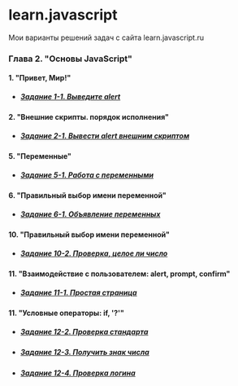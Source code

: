 # learn.javascript
Мои варианты решений задач с сайта learn.javascript.ru
### Глава 2. "Основы JavaScript"
#### 1. **"Привет, Мир!"**
  + ##### [Задание 1-1. Выведите alert](https://github.com/Resolut/learn.javascript/tree/master/ex1-1)
#### 2. **"Внешние скрипты. порядок исполнения"**
  + ##### [Задание 2-1. Вывести alert внешним скриптом](https://github.com/Resolut/learn.javascript/tree/master/ex2-1)
#### 5. **"Переменные"**
  + ##### [Задание 5-1. Работа с переменными](https://github.com/Resolut/learn.javascript/tree/master/ex5-1)
#### 6. **"Правильный выбор имени переменной"**
  + ##### [Задание 6-1. Объявление переменных](https://github.com/Resolut/learn.javascript/tree/master/ex6-1)
#### 10. **"Правильный выбор имени переменной"**
  + ##### [Задание 10-2. Проверка, целое ли число](https://github.com/Resolut/learn.javascript/tree/master/ex10-2)
#### 11. **"Взаимодействие с пользователем: alert, prompt, confirm"**
  + ##### [Задание 11-1. Простая страница](https://github.com/Resolut/learn.javascript/tree/master/ex11-1)
#### 11. **"Условные операторы: if, '?'"**
  + ##### [Задание 12-2. Проверка стандарта](https://github.com/Resolut/learn.javascript/tree/master/ex12-2)
  + ##### [Задание 12-3. Получить знак числа](https://github.com/Resolut/learn.javascript/tree/master/ex12-3)
  + ##### [Задание 12-4. Проверка логина](https://github.com/Resolut/learn.javascript/tree/master/ex12-4)
